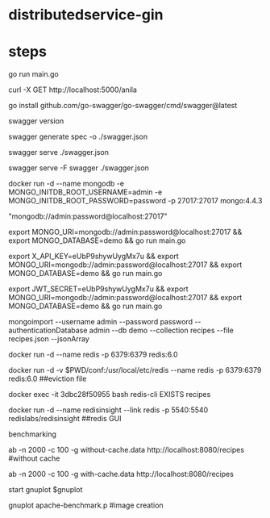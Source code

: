 # distributedservice-gin

# steps
go run main.go

curl -X GET http://localhost:5000/anila

go install github.com/go-swagger/go-swagger/cmd/swagger@latest

swagger version

swagger generate spec -o ./swagger.json

swagger serve ./swagger.json

swagger serve -F swagger ./swagger.json

docker run -d --name mongodb -e MONGO_INITDB_ROOT_USERNAME=admin -e MONGO_INITDB_ROOT_PASSWORD=password -p 27017:27017 mongo:4.4.3

"mongodb://admin:password@localhost:27017"

export MONGO_URI=mongodb://admin:password@localhost:27017 && export MONGO_DATABASE=demo && go run main.go

export X_API_KEY=eUbP9shywUygMx7u && export MONGO_URI=mongodb://admin:password@localhost:27017 && export MONGO_DATABASE=demo && go run main.go

export JWT_SECRET=eUbP9shywUygMx7u && export MONGO_URI=mongodb://admin:password@localhost:27017 && export MONGO_DATABASE=demo && go run main.go

mongoimport --username admin --password password --authenticationDatabase admin --db demo --collection recipes --file recipes.json --jsonArray

docker run -d --name redis -p 6379:6379 redis:6.0

docker run -d -v $PWD/conf:/usr/local/etc/redis --name redis -p 6379:6379 redis:6.0     ##eviction file

docker exec -it 3dbc28f50955 bash
redis-cli
EXISTS recipes

docker run -d --name redisinsight --link redis -p 5540:5540 redislabs/redisinsight  ##redis GUI

benchmarking

ab -n 2000 -c 100 -g without-cache.data http://localhost:8080/recipes  #without cache

ab -n 2000 -c 100 -g with-cache.data http://localhost:8080/recipes

start gnuplot $gnuplot

gnuplot apache-benchmark.p   #image creation
